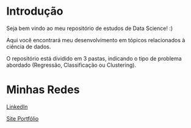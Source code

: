 # Introdução

Seja bem vindo ao meu repositório de estudos de Data Science! :)

Aqui você encontrará meu desenvolvimento em tópicos relacionados à ciência de dados.

O repositório está dividido em 3 pastas, indicando o tipo de problema abordado (Regressão, Classificação ou Clustering).

# Minhas Redes

[LinkedIn](https://www.linkedin.com/in/leonardo-laino/)

[Site Portfólio](https://leonardolaino.github.io/)
